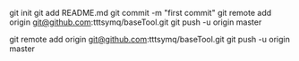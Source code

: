 git init
git add README.md
git commit -m "first commit"
git remote add origin git@github.com:tttsymq/baseTool.git
git push -u origin master




git remote add origin git@github.com:tttsymq/baseTool.git
git push -u origin master
